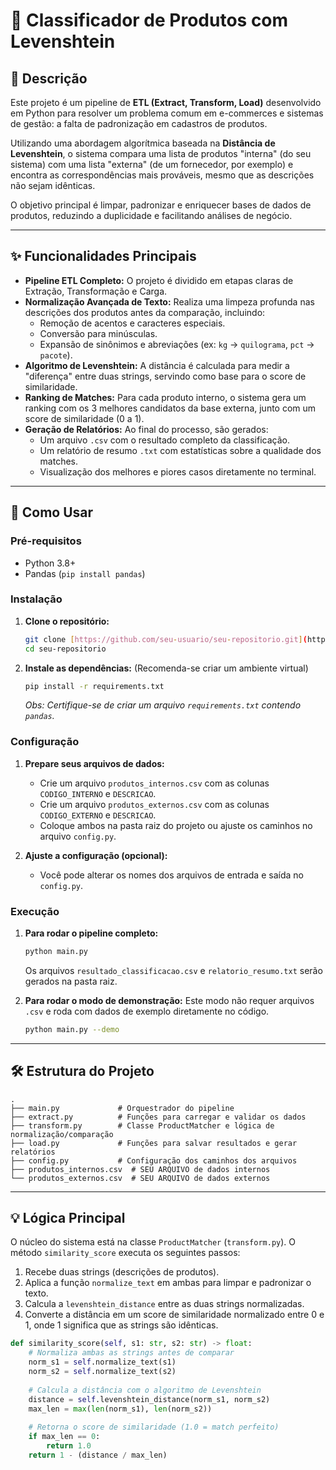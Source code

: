 # 📂 Classificador de Produtos com Levenshtein

## 📖 Descrição

Este projeto é um pipeline de **ETL (Extract, Transform, Load)** desenvolvido em Python para resolver um problema comum em e-commerces e sistemas de gestão: a falta de padronização em cadastros de produtos.

Utilizando uma abordagem algorítmica baseada na **Distância de Levenshtein**, o sistema compara uma lista de produtos "interna" (do seu sistema) com uma lista "externa" (de um fornecedor, por exemplo) e encontra as correspondências mais prováveis, mesmo que as descrições não sejam idênticas.

O objetivo principal é limpar, padronizar e enriquecer bases de dados de produtos, reduzindo a duplicidade e facilitando análises de negócio.

---

## ✨ Funcionalidades Principais

* **Pipeline ETL Completo:** O projeto é dividido em etapas claras de Extração, Transformação e Carga.
* **Normalização Avançada de Texto:** Realiza uma limpeza profunda nas descrições dos produtos antes da comparação, incluindo:
    * Remoção de acentos e caracteres especiais.
    * Conversão para minúsculas.
    * Expansão de sinônimos e abreviações (ex: `kg` -> `quilograma`, `pct` -> `pacote`).
* **Algoritmo de Levenshtein:** A distância é calculada para medir a "diferença" entre duas strings, servindo como base para o score de similaridade.
* **Ranking de Matches:** Para cada produto interno, o sistema gera um ranking com os 3 melhores candidatos da base externa, junto com um score de similaridade (0 a 1).
* **Geração de Relatórios:** Ao final do processo, são gerados:
    * Um arquivo `.csv` com o resultado completo da classificação.
    * Um relatório de resumo `.txt` com estatísticas sobre a qualidade dos matches.
    * Visualização dos melhores e piores casos diretamente no terminal.

---

## 🚀 Como Usar

### Pré-requisitos

* Python 3.8+
* Pandas (`pip install pandas`)

### Instalação

1.  **Clone o repositório:**
    ```bash
    git clone [https://github.com/seu-usuario/seu-repositorio.git](https://github.com/seu-usuario/seu-repositorio.git)
    cd seu-repositorio
    ```

2.  **Instale as dependências:**
    (Recomenda-se criar um ambiente virtual)
    ```bash
    pip install -r requirements.txt
    ```
    *Obs: Certifique-se de criar um arquivo `requirements.txt` contendo `pandas`.*

### Configuração

1.  **Prepare seus arquivos de dados:**
    * Crie um arquivo `produtos_internos.csv` com as colunas `CODIGO_INTERNO` e `DESCRICAO`.
    * Crie um arquivo `produtos_externos.csv` com as colunas `CODIGO_EXTERNO` e `DESCRICAO`.
    * Coloque ambos na pasta raiz do projeto ou ajuste os caminhos no arquivo `config.py`.

2.  **Ajuste a configuração (opcional):**
    * Você pode alterar os nomes dos arquivos de entrada e saída no `config.py`.

### Execução

1.  **Para rodar o pipeline completo:**
    ```bash
    python main.py
    ```
    Os arquivos `resultado_classificacao.csv` e `relatorio_resumo.txt` serão gerados na pasta raiz.

2.  **Para rodar o modo de demonstração:**
    Este modo não requer arquivos `.csv` e roda com dados de exemplo diretamente no código.
    ```bash
    python main.py --demo
    ```

---

## 🛠️ Estrutura do Projeto

```
.
├── main.py             # Orquestrador do pipeline
├── extract.py          # Funções para carregar e validar os dados
├── transform.py        # Classe ProductMatcher e lógica de normalização/comparação
├── load.py             # Funções para salvar resultados e gerar relatórios
├── config.py           # Configuração dos caminhos dos arquivos
├── produtos_internos.csv  # SEU ARQUIVO de dados internos
└── produtos_externos.csv  # SEU ARQUIVO de dados externos
```

---

## 💡 Lógica Principal

O núcleo do sistema está na classe `ProductMatcher` (`transform.py`). O método `similarity_score` executa os seguintes passos:

1.  Recebe duas strings (descrições de produtos).
2.  Aplica a função `normalize_text` em ambas para limpar e padronizar o texto.
3.  Calcula a `levenshtein_distance` entre as duas strings normalizadas.
4.  Converte a distância em um score de similaridade normalizado entre 0 e 1, onde 1 significa que as strings são idênticas.

```python
def similarity_score(self, s1: str, s2: str) -> float:
    # Normaliza ambas as strings antes de comparar
    norm_s1 = self.normalize_text(s1)
    norm_s2 = self.normalize_text(s2)
    
    # Calcula a distância com o algoritmo de Levenshtein
    distance = self.levenshtein_distance(norm_s1, norm_s2)
    max_len = max(len(norm_s1), len(norm_s2))
    
    # Retorna o score de similaridade (1.0 = match perfeito)
    if max_len == 0:
        return 1.0
    return 1 - (distance / max_len)
```
